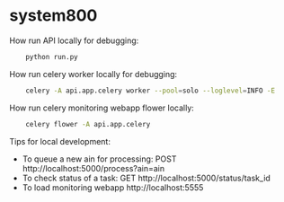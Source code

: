 # system800


How run API locally for debugging:
``` bash
    python run.py
```

How run celery worker locally for debugging:
``` bash
    celery -A api.app.celery worker --pool=solo --loglevel=INFO -E
```

How run celery monitoring webapp flower locally:
``` bash
    celery flower -A api.app.celery
```

Tips for local development:
- To queue a new ain for processing: POST http://localhost:5000/process?ain=ain
- To check status of a task: GET http://localhost:5000/status/task_id
- To load monitoring webapp http://localhost:5555
